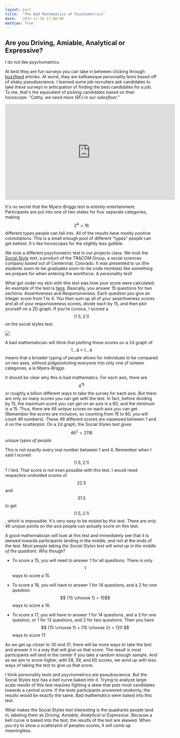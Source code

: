 ```yaml
---
layout: post
title:  "The Bad Mathematics of Psychometrics"
date:   2015-12-28 17:00:00
mathjax: True
---
```


## Are you Driving, Amiable, Analytical or Expressive?

I do not like psychometrics.

At best they are fun surveys you can take in between clicking through [buzzfeed](http://www.buzzfeed.com/javiermoreno/whats-your-actual-personality-type#.xxgKo2rj9P) articles. At worst, they are kafkaesque personality tests based off of shaky pseudoscience. I learned some job recruiters ask candidates to take these surveys in anticipation of finding the best candidates for a job. To me, that's the equivalent of picking candidates based on their horoscope. *"Cathy, we need more ISFJ in our salesfloor."*

<iframe align="middle" width="560" height="315" src="https://www.youtube.com/embed/Q5pggDCnt5M" frameborder="0" allowfullscreen></iframe>

It's no secret that the Myers-Briggs test is entirely entertainment. Participants are put into one of two states for four separate categories, making $$ 2^4 = 16$$ different types people can fall into. All of the results have mostly positive connotations. This is a small enough pool of different "types" people can get behind. It's like horoscopes for the slightly less gullible.

We took a different psychometric test in our projects class. We took the [Social Style](http://www.tracomcorp.com/solutions/by-element/social-style/model/) test, a product of the TRACOM Group, a social sciences company based out of Centennial, Colorado. It was presented to us (the students soon-to-be graduates soon-to-be code monkies) like something we prepare for when entering the workforce. A personality test!

What got under my skin with this test was how your score were calculated. An example of the test is [here](https://www.cs.colorado.edu/~ksiek/Teaching/GEEN1400/F09/Class-Docs/Week2-SocialStyles.pdf). Basically, you answer 15 questions for two sections: Assertiveness and Responsiveness. Each question you give an integer score from 1 to 4. You then sum up all of your assertiveness scores and all of your responsiveness scores, divide each by 15, and then plot yourself on a 2D graph. If you're curious, I scored a $$(1.5,2.1)$$ on the social styles test.

<img src="http://www.chasewoodford.com/wp-content/themes/v2/images/blog-understandingSocialStyles-001.png">

A bad mathematician will think that plotting these scores on a 2d graph of $$1 \dots 4 \times 1 \dots 4$$ means that a broader typing of people allows for individuals to be compared on two axes, without pidgeonholing everyone into only one of sixteen categories, a la Myers-Briggs.

It should be clear why this is bad mathematics. For each axis, there are $$4^15$$ or roughly a billion different ways to take the survey for each axis. But there are only so many scores you can get with the test. In fact, before dividing by 15, the maximum score you can get on an axis is a 60, and the minimum is a 15. Thus, there are 46 unique scores on each axis you can get (Remember the scores are inclusive, so counting from 15 to 60, you will count 46 numbers). These 46 different scores are squeezed between 1 and 4 on the scatterplot. On a 2d graph, the Social Styles test gives $$46^2 = 2116$$ unique *types of people*.

This is not exactly every real number between 1 and 4. Remember when I said I scored $$(1.5,2.1)$$? I lied. That score is not even possible with this test. I would need respective undivided scores of $$22.5$$ and $$31.5$$ to get $$(1.5,2.1)$$, which is impossible. It's very easy to be misled by this test. There are only 46 unqiue points on the axis people can actually score on this test.

A good mathematician will look at this test and immediately see that it is skewed towards participants landing in the middle, and not at the ends of the test. *Most people taking the Social Styles test will wind up in the middle of the quadrant.* Why though?

* To score a 15, you will need to answer 1 for all questions. There is only $$ 1 $$ ways to score a 15.

* To score a 16, you will have to answer 1 for 14 questions, and a 2 for one question. $$ {15 \choose 1} = 15$$ ways to score a 16.

* To score a 17, you will have to answer 1 for 14 questions, and a 3 for one question, or 1 for 13 questions, and 2 for two questions. Then you have $$ {15 \choose 1} + {15 \choose 2} = 120 $$ ways to score 17.

As we get up closer to 30 and 31, there will be more ways to take the test and answer it in a way that will give us that score. The result is most participants will land in the center if you take a random enough sample. And as we aim to score higher, with 58, 59, and 60 scores, we wind up with less ways of taking the test to give us that score.

I think personality tests and psychometrics are pseudoscience. But the Social Styles test has a bell curve baked into it. Trying to analyze large-scale results of this test requires fighting a skew that puts most candidates towards a central score. If the tests participants answered randomly, the results would be exactly the same. Bad mathematics were baked into this test.

What makes the Social Styles test interesting is the quadrants people land in, labeling them as *Driving, Amiable, Analytical or Expressive*. Because a bell curve is baked into the test, the results of the test are skewed. When you try to show a scatterplot of peoples scores, it will come up meaningless.
